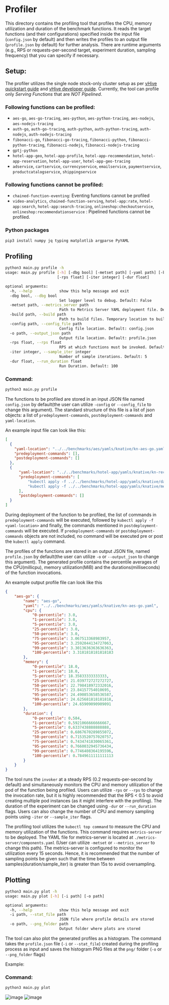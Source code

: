 # Profiler 

This directory contains the profiling tool that profiles the CPU, memory utilization and duration of the benchmark functions. It reads the target functions (and their configurations) specified inside the input file (`config.json` by default) and then writes the profiles to an output file (`profile.json` by default) for further analysis. There are runtime arguments (e.g., RPS or requests-per-second target, experiment duration, sampling frequency) that you can specify if necessary.

## Setup:
The profiler utilizes the single node stock-only cluster setup as per [vHive quickstart guide](https://github.com/vhive-serverless/vhive/blob/main/docs/quickstart_guide.md) and [vHive developer guide](https://github.com/vhive-serverless/vHive/blob/main/docs/developers_guide.md). Currently, the tool can profile only _Serving Functions_ that are _NOT Pipelined_.

### Following functions can be profiled:
* `aes-go`, `aes-go-tracing`, `aes-python`, `aes-python-tracing`, `aes-nodejs`, `aes-nodejs-tracing`
* `auth-go`, `auth-go-tracing`, `auth-python`, `auth-python-tracing`, `auth-nodejs`, `auth-nodejs-tracing`
* `fibonacci-go`, `fibonacci-go-tracing`, `fibonacci-python`, `fibonacci-python-tracing`, `fibonacci-nodejs`, `fibonacci-nodejs-tracing`
* `gptj-python`
* `hotel-app-geo`, `hotel-app-profile`, `hotel-app-recommendation`, `hotel-app-reservation`, `hotel-app-user`, `hotel-app-geo-tracing`
* `adservice`, `cartservice`, `currencyservice`, `emailservice`, `paymentservice`, `productcatalogservice`, `shippingservice`
### Following functions cannot be profiled:
* `chained-function-eventing`: Eventing functions cannot be profiled
* `video-analytics`, `chained-function-serving`, `hotel-app:rate`, `hotel-app:search`, `hotel-app:search-tracing`, `onlineshop:checkoutservice`, `onlineshop:recommendationservice` : Pipelined functions cannot be profiled. 

### Python packages
```bash
pip3 install numpy jq typing matplotlib argparse PyYAML
```

## Profiling

```bash
python3 main.py profile -h
usage: main.py profile [-h] [-dbg bool] [-metset path] [-yaml path] [-build path] [-config path] [-o path]
                       [-rps float] [-iter integer] [-dur float]

optional arguments:
  -h, --help            show this help message and exit
  -dbg bool, --dbg bool
                        Set logger level to debug. Default: False
  -metset path, --metrics_server path
                        Path to Metrics Server YAML deployment file. Default: metrics-server/components.yaml
  -build path, --build path
                        Path to build files. Temporary location to build. Default: build
  -config path, --config_file path
                        Config file location. Default: config.json
  -o path, --output_json path
                        Output file location. Default: profile.json
  -rps float, --rps float
                        RPS at which functions must be invoked. Default: 0.2
  -iter integer, --sample_iter integer
                        Number of sample iterations. Default: 5
  -dur float, --run_duration float
                        Run Duration. Default: 100
```

### Command:
```bash
python3 main.py profile
```

The functions to be profiled are stored in an input JSON file named `config.json` by default(the user can utilize `-config` or `--config_file` to change this argument). The standard structure of this file is a list of json objects: a list of `predeployment-commands`, `postdeployment-commands` and `yaml-location`. 

An example input file can look like this:
```json
[
  {
    "yaml-location": "../../benchmarks/aes/yamls/knative/kn-aes-go.yaml",
    "predeployment-commands": [],
    "postdeployment-commands": []
  },
  {
      "yaml-location": "../../benchmarks/hotel-app/yamls/knative/kn-recommendation.yaml",
      "predeployment-commands": [
          "kubectl apply -f ../../benchmarks/hotel-app/yamls/knative/database.yaml",
          "kubectl apply -f ../../benchmarks/hotel-app/yamls/knative/memcached.yaml"
      ],
      "postdeployment-commands": []
  }
]
```
During deployment of the function to be profiled, the list of commands in `predeployment-commands` will be executed, followed by `kubectl apply -f <yaml-location>` and finally, the commands mentioned in `postdeployment-commands` will be executed. If `predeployment-commands` or `postdeployment-commands` objects are not included, no command will be executed pre or post the `kubectl apply` command. 

The profiles of the functions are stored in an output JSON file, named `profile.json` by default(the user can utilize `-o` or `--output_json` to change this argument). The generated profile contains the percentile averages of the CPU(millicpu), memory utilization(MiB) and the durations(milliseconds) of the function invocations.

An example output profile file can look like this
```json
{
    "aes-go": {
        "name": "aes-go",
        "yaml": "../../benchmarks/aes/yamls/knative/kn-aes-go.yaml",
        "cpu": {
            "0-percentile": 3.0,
            "1-percentile": 3.0,
            "5-percentile": 3.0,
            "25-percentile": 3.0,
            "50-percentile": 3.0,
            "75-percentile": 3.067513368983957,
            "95-percentile": 3.2592044134727063,
            "99-percentile": 3.3013636363636363,
            "100-percentile": 3.3181818181818183
        },
        "memory": {
            "0-percentile": 18.0,
            "1-percentile": 18.0,
            "5-percentile": 18.35833333333333,
            "25-percentile": 21.039772727272727,
            "50-percentile": 22.798418972332016,
            "75-percentile": 23.84157754010695,
            "95-percentile": 24.490853658536587,
            "99-percentile": 24.625681818181818,
            "100-percentile": 24.65909090909091
        },
        "duration": {
            "0-percentile": 0.584,
            "1-percentile": 0.5921066666666667,
            "5-percentile": 0.6337438888888888,
            "25-percentile": 0.6867670289855072,
            "50-percentile": 0.7153520757020757,
            "75-percentile": 0.7434741830065361,
            "95-percentile": 0.7660032945736434,
            "99-percentile": 0.7746408364195596,
            "100-percentile": 0.7849611111111113
        }
    }
}
```

The tool runs the `invoker` at a steady RPS (0.2 requests-per-second by default) and simultaneously monitors the CPU and memory utilization of the pod of the function being profiled. Users can utilize `-rps` or `--rps` to change the invocation rate, but it is highly recommended that the RPS < 0.5 to avoid creating multiple pod instances (as it might interfere with the profiling). The duration of the experiment can be changed using `-dur` or `--run_duration` flags. Users can also change the number of CPU and memory sampling points using `-iter` or `--sample_iter` flags. 

The profiling tool utilizes the `kubectl top command` to measure the CPU and memory utilization of the functions. This command requires `metrics-server` to be deployed. The YAML file for metrics-server is located at `./metrics-server/components.yaml` (User can utilize `-metset` or `--metrics_server` to change this path). The metrics-server is configured to monitor the utilization every 15 seconds. Hence, it is recommended that the number of sampling points be given such that the time between samples(duration/sample_iter) is greater than 15s to avoid oversampling. 

## Plotting

```bash
python3 main.py plot -h
usage: main.py plot [-h] [-i path] [-o path]

optional arguments:
  -h, --help            show this help message and exit
  -i path, --stat_file path
                        JSON file where profile details are stored
  -o path, --png_folder path
                        Output folder where plots are stored
```

The tool can also plot the generated profiles as a histogram. The command takes the `profile.json` file (`-i` or `--stat_file`) created during the profiling process as input and saves the histogram PNG files at the `png/` folder (`-o` or `--png_folder` flags) 

Example:
### Command:
```bash
python3 main.py plot
```
![image](https://github.com/vhive-serverless/vSwarm/assets/70060966/c10ef1a0-6586-4924-b7b3-112d85b05da3)
![image](https://github.com/vhive-serverless/vSwarm/assets/70060966/f16fbc0a-036c-4f0f-b7e7-d5e75c1cab82)


